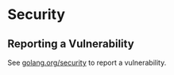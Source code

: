 # Security

## Reporting a Vulnerability

See [golang.org/security](https://golang.org/security) to report a vulnerability.